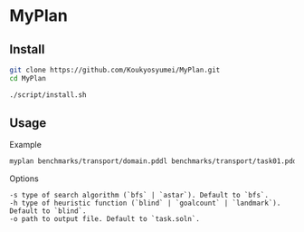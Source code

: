 # MyPlan

## Install

```bash
git clone https://github.com/Koukyosyumei/MyPlan.git
cd MyPlan

./script/install.sh
```

## Usage

Example
```bash
myplan benchmarks/transport/domain.pddl benchmarks/transport/task01.pddl
```

Options

```
-s type of search algorithm (`bfs` | `astar`). Default to `bfs`.
-h type of heuristic function (`blind` | `goalcount` | `landmark`). Default to `blind`.
-o path to output file. Default to `task.soln`.
```

